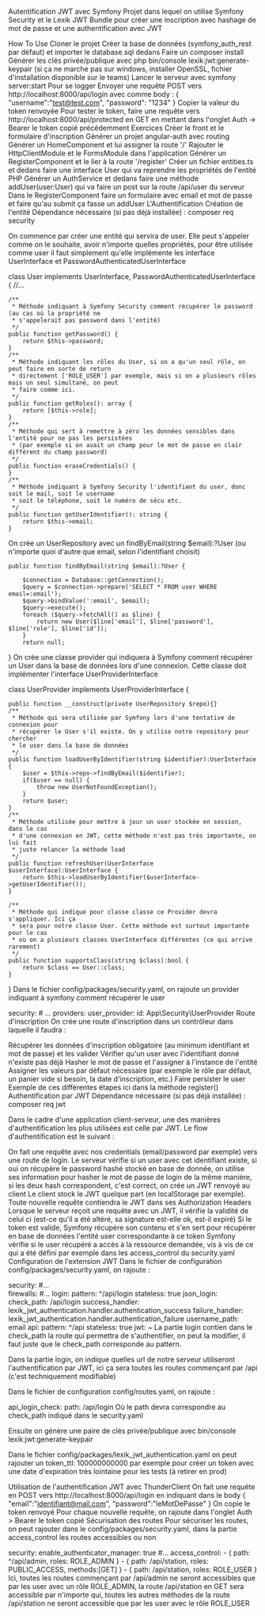 Autentification JWT avec Symfony
Projet dans lequel on utilise Symfony Security et le Lexik JWT Bundle pour créer une inscription avec hashage de mot de passe et une authentification avec JWT

How To Use
Cloner le projet
Créer la base de données (symfony_auth_rest par défaut) et importer le database.sql dedans
Faire un composer install
Générer les clés privée/publique avec php bin/console lexik:jwt:generate-keypair (si ça ne marche pas sur windows, installer OpenSSL, fichier d'installation disponible sur le teams)
Lancer le serveur avec symfony server:start
Pour se logger
Envoyer une requête POST vers http://localhost:8000/api/login avec comme body :
{
    "username":"test@test.com",
    "password": "1234"
}
Copier la valeur du token renvoyée
Pour tester le token, faire une requête vers http://localhost:8000/api/protected en GET en mettant dans l'onglet Auth -> Bearer le token copié précédemment
Exercices
Créer le front et le formulaire d'inscription
Générer un projet angular-auth avec routing
Générer un HomeComponent et lui assigner la route '/'
Rajouter le HttpClientModule et le FormsModule dans l'application
Générer un RegisterComponent et le lier à la route '/register'
Créer un fichier entities.ts et dedans faire une interface User qui va reprendre les propriétés de l'entité PHP
Générer un AuthService et dedans faire une méthode addUser(user:User) qui va faire un post sur la route /api/user du serveur
Dans le RegisterComponent faire un formulaire avec email et mot de passe et faire qu'au submit ça fasse un addUser
L'Authentification
Création de l'entité
Dépendance nécessaire (si pas déjà installée) : composer req security

On commence par créer une entité qui servira de user. Elle peut s'appeler comme on le souhaite, avoir n'importe quelles propriétés, pour être utilisée comme user il faut simplement qu'elle implémente les interface UserInterface et PasswordAuthenticatedUserInterface

class User implements UserInterface, PasswordAuthenticatedUserInterface
{
    //...

    /**
     * Méthode indiquant à Symfony Security comment récupérer le password (au cas où la propriété ne
     * s'appelerait pas password dans l'entité)
     */
    public function getPassword() {
        return $this->password;
    }
    /**
     * Méthode indiquant les rôles du User, si on a qu'un seul rôle, on peut faire en sorte de return
     * directement ['ROLE_USER'] par exemple, mais si on a plusieurs rôles mais un seul simultané, on peut
     * faire comme ici.
     */
    public function getRoles(): array {
        return [$this->role];
	}
	/**
     * Méthode qui sert à remettre à zéro les données sensibles dans l'entité pour ne pas les persistées
     * (par exemple si on avait un champ pour le mot de passe en clair différent du champ password)
     */
	public function eraseCredentials() {
	}
	/**
     * Méthode indiquant à Symfony Security l'identifiant du user, donc soit le mail, soit le username
     * soit le téléphone, soit le numéro de sécu etc.
     */
	public function getUserIdentifier(): string {
        return $this->email;
	}
On crée un UserRepository avec un findByEmail(string $email):?User (ou n'importe quoi d'autre que email, selon l'identifiant choisit)

    public function findByEmail(string $email):?User {
        
        $connection = Database::getConnection();
        $query = $connection->prepare('SELECT * FROM user WHERE email=:email');
        $query->bindValue(':email', $email);
        $query->execute();
        foreach ($query->fetchAll() as $line) {
            return new User($line['email'], $line['password'], $line['role'], $line['id']);
        }
        return null;
   }
On crée une classe provider qui indiquera à Symfony comment récupérer un User dans la base de données lors d'une connexion. Cette classe doit implémenter l'interface UserProviderInterface

class UserProvider implements UserProviderInterface {

    public function __construct(private UserRepository $repo){}
    /**
     * Méthode qui sera utilisée par Symfony lors d'une tentative de connexion pour
     * récupérer le User s'il existe. On y utilise notre repository pour chercher
     * le user dans la base de données
     */
    public function loadUserByIdentifier(string $identifier):UserInterface {
        $user = $this->repo->findByEmail($identifier);
        if($user == null) {
            throw new UserNotFoundException();
        }
        return $user;
    }
    /**
     * Méthode utilisée pour mettre à jour un user stockée en session, dans le cas
     * d'une connexion en JWT, cette méthode n'est pas très importante, on lui fait
     * juste relancer la méthode load
     */
    public function refreshUser(UserInterface $userInterface):UserInterface {
        return $this->loadUserByIdentifier($userInterface->getUserIdentifier());
    }

    /**
     * Méthode qui indique pour classe classe ce Provider devra s'appliquer. Ici ça
     * sera pour notre classe User. Cette méthode est surtout importante pour le cas
     * où on a plusieurs classes UserInterface différentes (ce qui arrive rarement)
     */ 
    public function supportsClass(string $class):bool {
        return $class == User::class;
    }
}
Dans le fichier config/packages/security.yaml, on rajoute un provider indiquant à symfony comment récupérer le user

security:
    # ...
    providers:
        user_provider:
            id: App\Security\UserProvider
Route d'inscription
On crée une route d'inscription dans un contrôleur dans laquelle il faudra :

Récupérer les données d'inscription obligatoire (au minimum identifiant et mot de passe) et les valider
Vérifier qu'un user avec l'identifiant donné n'existe pas déjà
Hasher le mot de passe et l'assigner à l'instance de l'entité
Assigner les valeurs par défaut nécessaire (par exemple le rôle par défaut, un panier vide si besoin, la date d'inscription, etc.)
Faire persister le user Exemple de ces différentes étapes ici dans la méthode register()
Authentification par JWT
Dépendance nécessaire (si pas déjà installée) : composer req jwt

Dans le cadre d'une application client-serveur, une des manières d'authentification les plus utilisées est celle par JWT. Le flow d'authentification est le suivant :

On fait une requête avec nos credentials (email/password par exemple) vers une route de login. Le serveur vérifie si un user avec cet identifiant existe, si oui on récupère le password hashé stocké en base de donnée, on utilise ses information pour hasher le mot de passe de login de la même manière, si les deux hash correspondent, c'est correct, on crée un JWT renvoyé au client
Le client stock le JWT quelque part (en localStorage par exemple). Toute nouvelle requête contiendra le JWT dans ses Authorization Headers
Lorsque le serveur reçoit une requête avec un JWT, il vérifie la validité de celui ci (est-ce qu'il a été altéré, sa signature est-elle ok, est-il expiré)
Si le token est valide, Symfony récupère son contenu et s'en sert pour récupérer en base de données l'entité user correspondante à ce token
Symfony vérifie si le user récupéré a accès à la ressource demandée, vis à vis de ce qui a été défini par exemple dans les access_control du security.yaml
Configuration de l'extension JWT
Dans le fichier de configuration config/packages/security.yaml, on rajoute :

security:
    #...    
    firewalls:
        #...
        login:
            pattern: ^/api/login
            stateless: true
            json_login:
                check_path: /api/login
                success_handler: lexik_jwt_authentication.handler.authentication_success
                failure_handler: lexik_jwt_authentication.handler.authentication_failure
                username_path: email
        api:
            pattern:   ^/api
            stateless: true
            jwt: ~
La partie login contien dans le check_path la route qui permettra de s'authentifier, on peut la modifier, il faut juste que le check_path corresponde au pattern.

Dans la partie login, on indique quelles url de notre serveur utiliseront l'authentification par JWT, ici ça sera toutes les routes commençant par /api (c'est techniquement modifiable)

Dans le fichier de configuration config/routes.yaml, on rajoute :

api_login_check:
    path: /api/login
Où le path devra correspondre au check_path indiqué dans le security.yaml

Ensuite on génère une paire de clés privée/publique avec bin/console lexik:jwt:generate-keypair

Dans le fichier config/packages/lexik_jwt_authentication.yaml on peut rajouter un token_ttl: 100000000000 par exemple pour créer un token avec une date d'expiration très lointaine pour les tests (à retirer en prod)

Utilisation de l'authentification JWT avec ThunderClient
On fait une requête en POST vers http://localhost:8000/api/login en indiquant dans le body
 {
     "email":"identifiant@mail.com",
     "password":"leMotDePasse"
 }
On copie le token renvoyé
Pour chaque nouvelle requête, on rajoute dans l'onglet Auth > Bearer le token copié
Sécurisation des routes
Pour sécuriser les routes, on peut rajouter dans le config/packages/security.yaml, dans la partie access_control les routes accessibles ou non

security:
    enable_authenticator_manager: true
    #...
    access_control:
        - { path: ^/api/admin, roles: ROLE_ADMIN }
        - { path: /api/station, roles: PUBLIC_ACCESS, methods:[GET] }
        - { path: /api/station, roles: ROLE_USER }
Ici, toutes les routes commençant par /api/admin ne seront accessibles que par les user avec un rôle ROLE_ADMIN, la route /api/station en GET sera accessible par n'importe qui, toutes les autres méthodes de la route /api/station ne seront accessible que par les user avec le rôle ROLE_USER